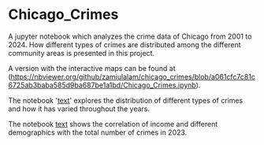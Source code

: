 # Chicago_Crimes

A jupyter notebook which analyzes the crime data of Chicago from 2001 to 2024. How different types of crimes are distributed among the different community areas is presented
in this project.

A version with the interactive maps can be found at (https://nbviewer.org/github/zamiulalam/chicago_crimes/blob/a061cfc7c81c6725ab3baba585d9ba687be1a1bd/Chicago_Crimes.ipynb).

The notebook '[text](Chicago_Crimes.ipynb)' explores the distribution of different types of crimes and how it has varied throughout the years.

The notebook [text](Income_crime_corr.ipynb) shows the correlation of income and different demographics with the total number of crimes in 2023.


